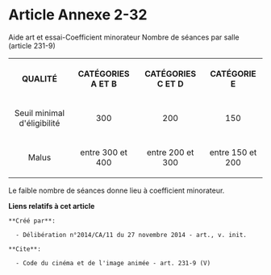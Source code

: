 # Article Annexe 2-32

Aide art et essai-Coefficient minorateur Nombre de séances par salle (article 231-9) 

<table>
  <tbody>
    <tr>
      <th>

QUALITÉ </th>
      <th>

CATÉGORIES A ET B </th>
      <th>

CATÉGORIES C ET D </th>
      <th>

CATÉGORIE E </th>
    </tr>
    <tr>
      <td valign="middle" align="center">

Seuil minimal d'éligibilité </td>
      <td align="center" valign="middle">

300 </td>
      <td align="center" valign="middle">

200 </td>
      <td valign="middle" align="center">

150 </td>
    </tr>
    <tr>
      <td valign="middle" align="center">

Malus </td>
      <td align="center" valign="middle">

entre 300 et 400 </td>
      <td valign="middle" align="center">

entre 200 et 300 </td>
      <td align="center" valign="middle">

entre 150 et 200 </td>
    </tr>
  </tbody>
</table>

Le faible nombre de séances donne lieu à coefficient minorateur.

**Liens relatifs à cet article**

	**Créé par**:

	  - Délibération n°2014/CA/11 du 27 novembre 2014 - art., v. init.

	**Cite**:

	  - Code du cinéma et de l'image animée - art. 231-9 (V)
